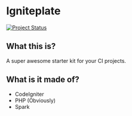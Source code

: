 # Igniteplate
[![Project Status](http://stillmaintained.com/aniketpant/igniteplate.png)](https://stillmaintained.com/aniketpant/igniteplate)

## What this is?

A super awesome starter kit for your CI projects.

## What is it made of?

 * CodeIgniter
 * PHP (Obviously)
 * Spark
